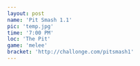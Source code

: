 ```yaml
---
layout: post
name: 'Pit Smash 1.1'
pic: 'temp.jpg'
time: '7:00 PM'
loc: 'The Pit'
game: 'melee'
bracket: 'http://challonge.com/pitsmash1'
---
```

